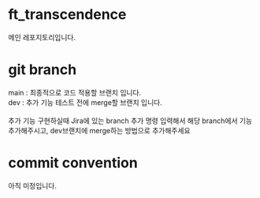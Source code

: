# ft_transcendence
메인 레포지토리입니다.

# git branch
main : 최종적으로 코드 적용할 브랜치 입니다.
<br>dev : 추가 기능 테스트 전에 merge할 브랜치 입니다.
<br><br>
추가 기능 구현하실때 Jira에 있는 branch 추가 명령 입력해서 해당 branch에서 기능 추가해주시고, dev브랜치에 merge하는 방법으로 추가해주세요

# commit convention
아직 미정입니다.

